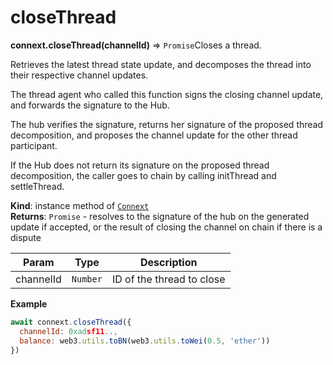 # closeThread

**connext.closeThread\(**channelId**\)** ⇒ `Promise`Closes a thread.

Retrieves the latest thread state update, and decomposes the thread into their respective channel updates.

The thread agent who called this function signs the closing channel update, and forwards the signature to the Hub.

The hub verifies the signature, returns her signature of the proposed thread decomposition, and proposes the channel update for the other thread participant.

If the Hub does not return its signature on the proposed thread decomposition, the caller goes to chain by calling initThread and settleThread.

**Kind**: instance method of [`Connext`](./#Connext)  
**Returns**: `Promise` - resolves to the signature of the hub on the generated update if accepted, or the result of closing the channel on chain if there is a dispute

| Param | Type | Description |
| --- | --- | --- |
| channelId | `Number` | ID of the thread to close |

**Example**

```javascript
await connext.closeThread({
  channelId: 0xadsf11..,
  balance: web3.utils.toBN(web3.utils.toWei(0.5, 'ether'))
})
```

